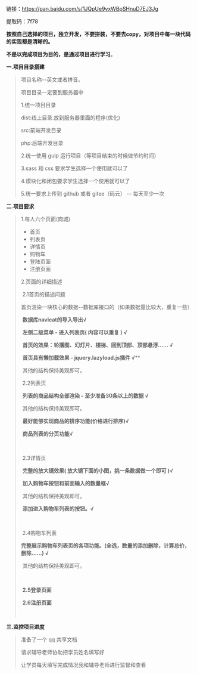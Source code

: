 链接：https://pan.baidu.com/s/1JQpUe9yxWBpSHnuD7EJ3Jg 

提取码：7f78 

**按照自己选择的项目，独立开发，不要拼装，不要去copy，对项目中每一块代码的实现都是清晰的。**

**不是以完成项目为目的，是通过项目进行学习**。

**一.项目目录搭建**

> 项目名称--英文或者拼音。
>
> 项目目录一定要到服务器中
>
> 1.统一项目目录
>
> dist:线上目录.放到服务器里面的程序(优化)
>
> src:前端开发目录
>
> php:后端开发目录
>
> 2.统一使用 gulp 运行项目（等项目结束的时候做节约时间）
>
> 3.sass 和 css 要求学生选择一个使用就可以了
>
> 4.模块化和闭包要求学生选择一个使用就可以了
>
> 5.统一要求上传到 github 或者 gitee（码云） -- 每天至少一次

 

**二.项目要求** 

> 1.每人六个页面(商城)
>
> - 首页 
> - 列表页 
> - 详情页 
> - 购物车 
> - 登陆页面 
> - 注册页面 
>
> 2.页面的详细描述 
>
> ​	2.1首页的描述问题
>
> ​	首页渲染一块核心的数据--数据库接口的（如果数据量比较大，重复一些）
>
> ​	**数据库navicat的导入导出√**
>
> ​	**左侧二级菜单 - 进入列表页( 内容可以重复 ) √**
>
> ​	**首页的效果：轮播图、幻灯片、楼梯、回到顶部、顶部悬浮...... √**
>
> ​    **首页具有懒加载效果 - jquery.lazyload.js插件 √****
>
> ​	其他的结构保持美观即可。
>
> 
>
> ​    2.2列表页
>
> ​	**列表的商品结构全部渲染 - 至少准备30条以上的数据  √**
>
> ​	其他的结构保持美观即可。
>
> ​	**最好能够实现商品的排序功能(价格进行排序)√**
>
> ​	**商品列表的分页功能√**
>
> ​	
>
> ​	2.3详情页
>
> ​	**完整的放大镜效果(  放大镜下面的小图，挑一条数据做一个即可 )√**
>
> ​	**加入购物车按钮和前面输入的数量框√**
>
> ​	其他的结构保持美观即可。
>
> ​	**添加进入购物车列表的按钮。√**
>
> ​	
>
> ​	2.4购物车列表
>
> ​	**完整展示购物车列表页的各项功能。(全选，数量的添加删除，计算总价，删除......) √**
>
> ​	其他的结构保持美观即可。
>
> ​	
>
> ​	**2.5登录页面**
>
> ​	**2.6注册页面**
>
> ​     

**三.监控项目进度** 

> 准备了一个 qq 共享文档 
>
> 请求辅导老师协助把学员姓名填写好 
>
> 让学员每天填写完成情况我和辅导老师进行监督和查看